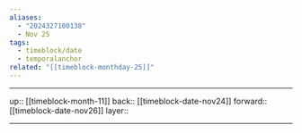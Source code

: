 ```yaml
---
aliases:
  - "2024327100138"
  - Nov 25
tags:
  - timeblock/date
  - temporalanchor
related: "[[timeblock-monthday-25]]"
---
```




***

up:: [[timeblock-month-11]]
back:: [[timeblock-date-nov24]]
forward:: [[timeblock-date-nov26]]
layer:: 

***
